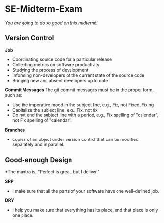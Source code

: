 # SE-Midterm-Exam  
*You are going to do so good on this midterm!!*  

## Version Control  
**Job**  
- Coordinating source code for a particular release
- Collecting metrics on software productivity
- Studying the process of development
- Informing non-developers of the current state of the source code
- Bringing new and absent developers up to date  

**Commit Messages**
The git commit messages must be in the proper form, such as:
- Use the imperative mood in the subject line, e.g., Fix, not Fixed, Fixing
- Capitalize the subject line, e.g., Fix, not fix
- Do not end the subject line with a period, e.g., Fix spelling of "calendar", not Fix spelling of "calendar".

**Branches**  
- copies of an object under version control that can be modified separately and in parallel.  

## Good-enough Design  
*The mantra is, "Perfect is great, but I deliver."

**SRP**  
- I make sure that all the parts of your software have one well-defined job.

**DRY**  
- I help you make sure that everything has its place, and that place is only one place.  
